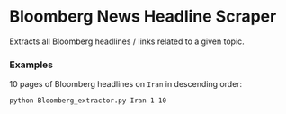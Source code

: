 # Bloomberg News Headline Scraper
Extracts all Bloomberg headlines / links related to a given topic.



### Examples

10 pages of Bloomberg headlines on `Iran` in descending order:
```
python Bloomberg_extractor.py Iran 1 10
```



